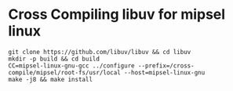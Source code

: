# Cross Compiling libuv for mipsel linux

```
git clone https://github.com/libuv/libuv && cd libuv
mkdir -p build && cd build
CC=mipsel-linux-gnu-gcc ../configure --prefix=/cross-compile/mipsel/root-fs/usr/local --host=mipsel-linux-gnu
make -j8 && make install
```

